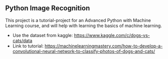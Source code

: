 ## Python Image Recognition
This project is a tutorial-project for an Advanced Python with Machine Learning course, and will help with learning the basics of machine learning.

* Use the dataset from kaggle: https://www.kaggle.com/c/dogs-vs-cats/data 
* Link to tutorial: https://machinelearningmastery.com/how-to-develop-a-convolutional-neural-network-to-classify-photos-of-dogs-and-cats/
